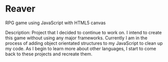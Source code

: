 # Reaver
RPG game using JavaScript with HTML5 canvas

Description: Project that I decided to continue to work on. I intend to create this game without using any major frameworks.
Currently I am in the process of adding object orientated structures to my JavaScript to clean up my code. As I begin to learn more about other languages, I start to come back to these projects and recreate them.
 
